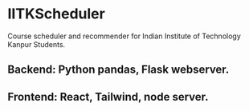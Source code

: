 # IITKScheduler
Course scheduler and recommender for Indian Institute of Technology Kanpur Students.
## Backend: Python pandas, Flask webserver.
## Frontend: React, Tailwind, node server.
